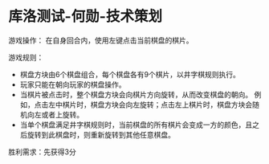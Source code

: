 # 库洛测试-何勋-技术策划

游戏操作：
在自身回合内，使用左键点击当前棋盘的棋片。

游戏规则：
- 棋盘方块由6个棋盘组合，每个棋盘各有9个棋片，以井字棋规则执行。
- 玩家只能在朝向玩家的棋盘操作。
- 当棋片被点击时，整个棋盘方块会向棋片方向旋转，从而改变棋盘的朝向。
例如，点击左中棋片时，棋盘方块会向左旋转；点击左上棋片时，棋盘方块会随机向左或者上旋转。
- 当单个棋盘满足井字棋规则时，当前棋盘的所有棋片会变成一方的颜色，且之后旋转到此棋盘时，则重新旋转到其他任意棋盘。

胜利需求：先获得3分

